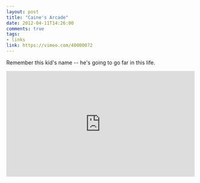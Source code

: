 ```yaml
---
layout: post
title: "Caine's Arcade"
date: 2012-04-11T14:26:00
comments: true
tags:
- links
link: https://vimeo.com/40000072
---
```

Remember this kid's name -- he's going to go far in this life.  

<iframe src="http://player.vimeo.com/video/40000072" width="500" height="281" frameborder="0" webkitAllowFullScreen mozallowfullscreen allowFullScreen></iframe>  
